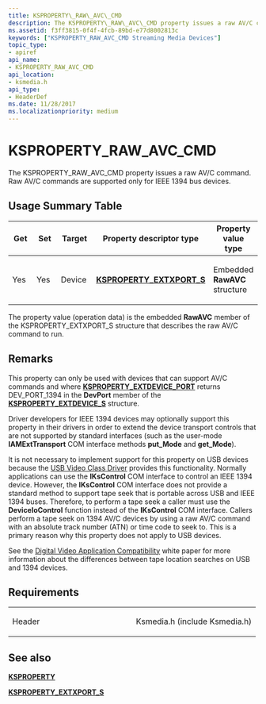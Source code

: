```yaml
---
title: KSPROPERTY\_RAW\_AVC\_CMD
description: The KSPROPERTY\_RAW\_AVC\_CMD property issues a raw AV/C command. Raw AV/C commands are supported only for IEEE 1394 bus devices.
ms.assetid: f3ff3815-0f4f-4fcb-89bd-e77d8002813c
keywords: ["KSPROPERTY_RAW_AVC_CMD Streaming Media Devices"]
topic_type:
- apiref
api_name:
- KSPROPERTY_RAW_AVC_CMD
api_location:
- ksmedia.h
api_type:
- HeaderDef
ms.date: 11/28/2017
ms.localizationpriority: medium
---
```


# KSPROPERTY\_RAW\_AVC\_CMD

The KSPROPERTY\_RAW\_AVC\_CMD property issues a raw AV/C command. Raw AV/C commands are supported only for IEEE 1394 bus devices.

## Usage Summary Table

<table>
<colgroup>
<col width="20%" />
<col width="20%" />
<col width="20%" />
<col width="20%" />
<col width="20%" />
</colgroup>
<thead>
<tr class="header">
<th>Get</th>
<th>Set</th>
<th>Target</th>
<th>Property descriptor type</th>
<th>Property value type</th>
</tr>
</thead>
<tbody>
<tr class="odd">
<td><p>Yes</p></td>
<td><p>Yes</p></td>
<td><p>Device</p></td>
<td><p><a href="https://docs.microsoft.com/windows-hardware/drivers/ddi/ksmedia/ns-ksmedia-ksproperty_extxport_s" data-raw-source="[&lt;strong&gt;KSPROPERTY_EXTXPORT_S&lt;/strong&gt;](https://docs.microsoft.com/windows-hardware/drivers/ddi/ksmedia/ns-ksmedia-ksproperty_extxport_s)"><strong>KSPROPERTY_EXTXPORT_S</strong></a></p></td>
<td><p>Embedded <strong>RawAVC</strong> structure</p></td>
</tr>
</tbody>
</table>

The property value (operation data) is the embedded **RawAVC** member of the KSPROPERTY\_EXTXPORT\_S structure that describes the raw AV/C command to run.

## Remarks

This property can only be used with devices that can support AV/C commands and where [**KSPROPERTY\_EXTDEVICE\_PORT**](ksproperty-extdevice-port.md) returns DEV\_PORT\_1394 in the **DevPort** member of the [**KSPROPERTY\_EXTDEVICE\_S**](https://docs.microsoft.com/windows-hardware/drivers/ddi/ksmedia/ns-ksmedia-ksproperty_extdevice_s) structure.

Driver developers for IEEE 1394 devices may optionally support this property in their drivers in order to extend the device transport controls that are not supported by standard interfaces (such as the user-mode **IAMExtTransport** COM interface methods **put\_Mode** and **get\_Mode**).

It is not necessary to implement support for this property on USB devices because the [USB Video Class Driver](https://docs.microsoft.com/windows-hardware/drivers/stream/usb-video-class-driver) provides this functionality. Normally applications can use the **IKsControl** COM interface to control an IEEE 1394 device. However, the **IKsControl** COM interface does not provide a standard method to support tape seek that is portable across USB and IEEE 1394 buses. Therefore, to perform a tape seek a caller must use the **DeviceIoControl** function instead of the **IKsControl** COM interface. Callers perform a tape seek on 1394 AV/C devices by using a raw AV/C command with an absolute track number (ATN) or time code to seek to. This is a primary reason why this property does not apply to USB devices.

See the [Digital Video Application Compatibility](https://go.microsoft.com/fwlink/?linkid=2085071) white paper for more information about the differences between tape location searches on USB and 1394 devices.

## Requirements

<table>
<colgroup>
<col width="50%" />
<col width="50%" />
</colgroup>
<tbody>
<tr class="odd">
<td><p>Header</p></td>
<td>Ksmedia.h (include Ksmedia.h)</td>
</tr>
</tbody>
</table>

## See also

[**KSPROPERTY**](https://docs.microsoft.com/windows-hardware/drivers/ddi/ks/ns-ks-ksidentifier)

[**KSPROPERTY\_EXTXPORT\_S**](https://docs.microsoft.com/windows-hardware/drivers/ddi/ksmedia/ns-ksmedia-ksproperty_extxport_s)
